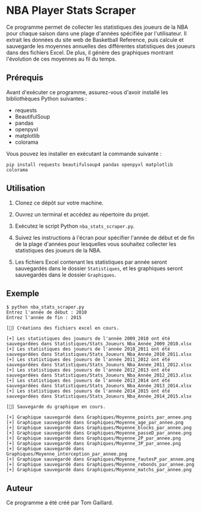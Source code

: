 # NBA Player Stats Scraper

Ce programme permet de collecter les statistiques des joueurs de la NBA pour chaque saison dans une plage d'années spécifiée par l'utilisateur. Il extrait les données du site web de Basketball Reference, puis calcule et sauvegarde les moyennes annuelles des différentes statistiques des joueurs dans des fichiers Excel. De plus, il génère des graphiques montrant l'évolution de ces moyennes au fil du temps.

## Prérequis

Avant d'exécuter ce programme, assurez-vous d'avoir installé les bibliothèques Python suivantes :

- requests
- BeautifulSoup
- pandas
- openpyxl
- matplotlib
- colorama

Vous pouvez les installer en exécutant la commande suivante :

```
pip install requests beautifulsoup4 pandas openpyxl matplotlib colorama
```

## Utilisation

1. Clonez ce dépôt sur votre machine.

2. Ouvrez un terminal et accédez au répertoire du projet.

3. Exécutez le script Python `nba_stats_scraper.py`.

4. Suivez les instructions à l'écran pour spécifier l'année de début et de fin de la plage d'années pour lesquelles vous souhaitez collecter les statistiques des joueurs de la NBA.

5. Les fichiers Excel contenant les statistiques par année seront sauvegardés dans le dossier `Statistiques`, et les graphiques seront sauvegardés dans le dossier `Graphiques`.

## Exemple

```
$ python nba_stats_scraper.py
Entrez l'année de début : 2010
Entrez l'année de fin : 2015

[🚧] Créations des fichiers excel en cours.

[+] Les statistiques des joueurs de l'année 2009_2010 ont été sauvegardées dans Statistiques/Stats_Joueurs_Nba_Année_2009_2010.xlsx
[+] Les statistiques des joueurs de l'année 2010_2011 ont été sauvegardées dans Statistiques/Stats_Joueurs_Nba_Année_2010_2011.xlsx
[+] Les statistiques des joueurs de l'année 2011_2012 ont été sauvegardées dans Statistiques/Stats_Joueurs_Nba_Année_2011_2012.xlsx
[+] Les statistiques des joueurs de l'année 2012_2013 ont été sauvegardées dans Statistiques/Stats_Joueurs_Nba_Année_2012_2013.xlsx
[+] Les statistiques des joueurs de l'année 2013_2014 ont été sauvegardées dans Statistiques/Stats_Joueurs_Nba_Année_2013_2014.xlsx
[+] Les statistiques des joueurs de l'année 2014_2015 ont été sauvegardées dans Statistiques/Stats_Joueurs_Nba_Année_2014_2015.xlsx

[🚧] Sauvegarde du graphique en cours.

[+] Graphique sauvegardé dans Graphiques/Moyenne_points_par_annee.png
[+] Graphique sauvegardé dans Graphiques/Moyenne_age_par_annee.png
[+] Graphique sauvegardé dans Graphiques/Moyenne_blocks_par_annee.png
[+] Graphique sauvegardé dans Graphiques/Moyenne_passeD_par_annee.png
[+] Graphique sauvegardé dans Graphiques/Moyenne_2P_par_annee.png
[+] Graphique sauvegardé dans Graphiques/Moyenne_3P_par_annee.png
[+] Graphique sauvegardé dans Graphiques/Moyenne_interception_par_annee.png
[+] Graphique sauvegardé dans Graphiques/Moyenne_fautesP_par_annee.png
[+] Graphique sauvegardé dans Graphiques/Moyenne_rebonds_par_annee.png
[+] Graphique sauvegardé dans Graphiques/Moyenne_matchs_par_annee.png
```

## Auteur

Ce programme a été créé par Tom Gaillard.
